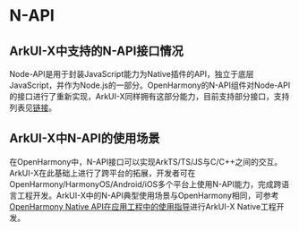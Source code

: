 # N-API
## ArkUI-X中支持的N-API接口情况
Node-API是用于封装JavaScript能力为Native插件的API，独立于底层JavaScript，并作为Node.js的一部分。OpenHarmony的N-API组件对Node-API的接口进行了重新实现，ArkUI-X同样拥有这部分能力，目前支持部分接口，支持列表见[链接](https://gitee.com/openharmony/docs/blob/master/zh-cn/application-dev/reference/native-lib/third_party_napi/napi.md)。

## ArkUI-X中N-API的使用场景
在OpenHarmony中，N-API接口可以实现ArkTS/TS/JS与C/C++之间的交互。ArkUI-X在此基础上进行了跨平台的拓展，开发者可在OpenHarmony/HarmonyOS/Android/iOS多个平台上使用N-API能力，完成跨语言工程开发。ArkUI-X中的N-API典型使用场景与OpenHarmony相同，可参考[OpenHarmony Native API在应用工程中的使用指导](https://gitee.com/openharmony/docs/blob/master/zh-cn/application-dev/napi/napi-guidelines.md)进行ArkUI-X Native工程开发。
